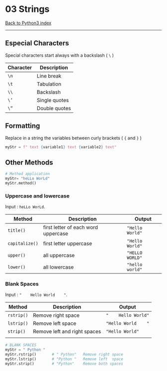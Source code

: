 # 03 Strings

[Back to Python3 index](../index.md)

---

## Especial Characters

Special characters start always with a backslash ( `\` )

| Character | Description    |
|-----------|----------------|
| `\n`      | Line break     |
| `\t`      | Tabulation     |
| `\\`      | Backslash      |
| `\’`      | Single quotes  |
| `\”`      | Double quotes  |

## Formatting

Replace in a string the variables between curly brackets ( `{` and `}` )

```python
myStr = f" text {variable1} text {variable2} text"
```

## Other Methods

```python
# Method application
myStr= "heLLo WorLd"
myStr.method()
```

### Uppercase and lowercase

Input :  `heLLo WorLd`.

| Method | Description | Output |
| ---- | ---- | ---- |
| ``title()`` | first letter of each word uppercase | ``"Hello World"`` |
| ``capitalize()`` | first letter uppercase | ``"Hello World"`` |
| ``upper()`` | all uppercase | ``"HELLO WORLD"`` |
| ``lower()`` | all lowercase | ``"hello world"`` |

### Blank Spaces

Input :  `"    Hello World    "`.

| Method | Description | Output |
| ---- | ---- | ---- |
| `rstrip()` | Remove right space | `"    Hello World"` |
| `lstrip()` | Remove left  space | `"Hello World    "` |
| `strip()` | Remove left and right spaces | `"Hello World"` |
|  |  |  |


```python
# BLANK SPACES
myStr = " Python "   
myStr.rstrip()       # " Python"   Remove right space
myStr.lstrip()       # "Python "   Remove left  space
myStr.strip()        # "Python"    Remove both spaces
```